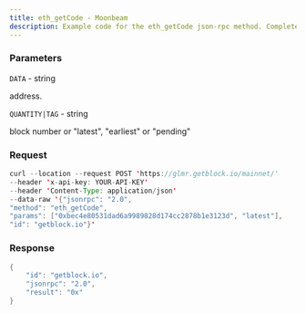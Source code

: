```yaml
---
title: eth_getCode - Moonbeam
description: Example code for the eth_getCode json-rpc method. Сomplete guide on how to use eth_getCode json-rpc in GetBlock.io Web3 documentation.
---
```


### Parameters


`DATA` - string

address.

`QUANTITY|TAG` - string

block number or "latest", "earliest" or "pending"

### Request

``` java
curl --location --request POST 'https://glmr.getblock.io/mainnet/' 
--header 'x-api-key: YOUR-API-KEY' 
--header 'Content-Type: application/json' 
--data-raw '{"jsonrpc": "2.0",
"method": "eth_getCode",
"params": ["0xbec4e80531dad6a9989828d174cc2878b1e3123d", "latest"],
"id": "getblock.io"}'
```

###  Response

``` java
{
    "id": "getblock.io",
    "jsonrpc": "2.0",
    "result": "0x"
}
```

